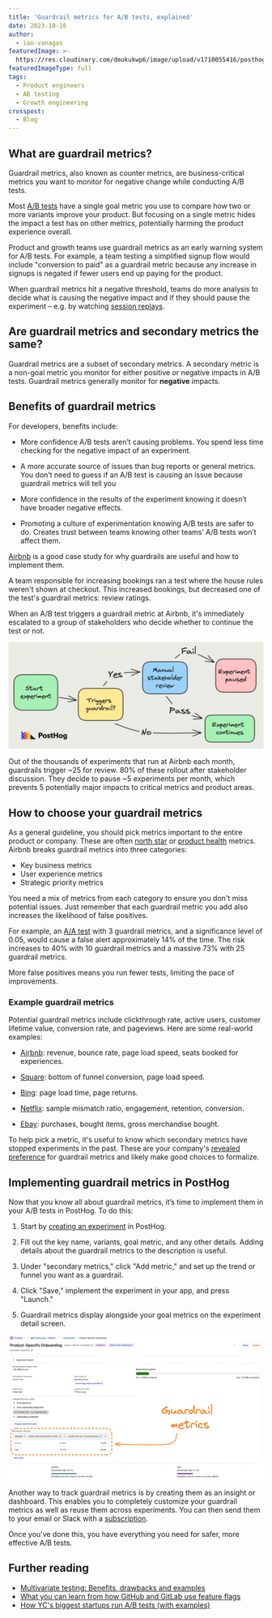 ```yaml
---
title: 'Guardrail metrics for A/B tests, explained'
date: 2023-10-16
author:
  - ian-vanagas
featuredImage: >-
  https://res.cloudinary.com/dmukukwp6/image/upload/v1710055416/posthog.com/contents/images/blog/green-blog-image.jpg
featuredImageType: full
tags:
  - Product engineers
  - AB testing
  - Growth engineering
crosspost:
  - Blog
---
```


## What are guardrail metrics?

Guardrail metrics, also known as counter metrics, are business-critical metrics you want to monitor for negative change while conducting A/B tests.

Most [A/B tests](/blog/ab-testing-guide-for-engineers) have a single goal metric you use to compare how two or more variants improve your product. But focusing on a single metric hides the impact a test has on other metrics, potentially harming the product experience overall.

Product and growth teams use guardrail metrics as an early warning system for A/B tests. For example, a team testing a simplified signup flow would include "conversion to paid" as a guardrail metric because any increase in signups is negated if fewer users end up paying for the product.

When guardrail metrics hit a negative threshold, teams do more analysis to decide what is causing the negative impact and if they should pause the experiment – e.g. by watching [session replays](/tutorials/explore-insights-session-recordings).

## Are guardrail metrics and secondary metrics the same?

Guardrail metrics are a subset of secondary metrics. A secondary metric is a non-goal metric you monitor for either positive or negative impacts in A/B tests. Guardrail metrics generally monitor for **negative** impacts.

## Benefits of guardrail metrics

For developers, benefits include:

- More confidence A/B tests aren’t causing problems. You spend less time checking for the negative impact of an experiment.

- A more accurate source of issues than bug reports or general metrics. You don’t need to guess if an A/B test is causing an issue because guardrail metrics will tell you

- More confidence in the results of the experiment knowing it doesn’t have broader negative effects.

- Promoting a culture of experimentation knowing A/B tests are safer to do. Creates trust between teams knowing other teams’ A/B tests won’t affect them.

[Airbnb](https://medium.com/airbnb-engineering/designing-experimentation-guardrails-ed6a976ec669) is a good case study for why guardrails are useful and how to implement them.

A team responsible for increasing bookings ran a test where the house rules weren't shown at checkout. This increased bookings, but decreased one of the test's guardrail metrics: review ratings.

When an A/B test triggers a guardrail metric at Airbnb, it's immediately escalated to a group of stakeholders who decide whether to continue the test or not.

![Airbnb guardrail process](../images/blog/guardrail-metrics/trigger.png)

Out of the thousands of experiments that run at Airbnb each month, guardrails trigger ~25 for review. 80% of these rollout after stakeholder discussion. They decide to pause ~5 experiments per month, which prevents 5 potentially major impacts to critical metrics and product areas.

## How to choose your guardrail metrics

As a general guideline, you should pick metrics important to the entire product or company. These are often [north star](/blog/north-star-metrics) or [product health](/blog/product-health-metrics) metrics. Airbnb breaks guardrail metrics into three categories:

- Key business metrics
- User experience metrics
- Strategic priority metrics

You need a mix of metrics from each category to ensure you don't miss potential issues. Just remember that each guardrail metric you add also increases the likelihood of false positives. 

For example, an [A/A test](/tutorials/aa-testing) with 3 guardrail metrics, and a significance level of 0.05, would cause a false alert approximately 14% of the time. The risk increases to 40% with 10 guardrail metrics and a massive 73% with 25 guardrail metrics.

More false positives means you run fewer tests, limiting the pace of improvements. 

### Example guardrail metrics

Potential guardrail metrics include clickthrough rate, active users, customer lifetime value, conversion rate, and pageviews. Here are some real-world examples:

- [Airbnb](https://medium.com/airbnb-engineering/designing-experimentation-guardrails-ed6a976ec669): revenue, bounce rate, page load speed, seats booked for experiences.

- [Square](https://developer.squareup.com/blog/lessons-learned-from-running-web-experiments/): bottom of funnel conversion, page load speed.

- [Bing](https://exp-platform.com/Documents/2017-08%20KDDMetricInterpretationPitfalls.pdf): page load time, page returns.

- [Netflix](https://www.adventuresinwhy.com/pdf/beyond_ab_testing.pdf): sample mismatch ratio, engagement, retention, conversion.

- [Ebay](https://innovation.ebayinc.com/tech/research/measuring-success-with-experimentation/): purchases, bought items, gross merchandise bought.

To help pick a metric, it's useful to know which secondary metrics have stopped experiments in the past. These are your company's [revealed preference](https://en.wikipedia.org/wiki/Revealed_preference) for guardrail metrics and likely make good choices to formalize.

##  Implementing guardrail metrics in PostHog

Now that you know all about guardrail metrics, it’s time to implement them in your A/B tests in PostHog. To do this:

1. Start by [creating an experiment](/docs/experiments/creating-an-experiment) in PostHog.

2. Fill out the key name, variants, goal metric, and any other details. Adding details about the guardrail metrics to the description is useful.

3. Under "secondary metrics," click "Add metric," and set up the trend or funnel you want as a guardrail. 

4. Click "Save," implement the experiment in your app, and press "Launch."

5. Guardrail metrics display alongside your goal metrics on the experiment detail screen.

![Guardrail metrics in PostHog](../images/blog/guardrail-metrics/guardrail.png)

Another way to track guardrail metrics is by creating them as an insight or dashboard. This enables you to completely customize your guardrail metrics as well as reuse them across experiments. You can then send them to your email or Slack with a [subscription](/docs/product-analytics/subscriptions).

Once you’ve done this, you have everything you need for safer, more effective A/B tests.

## Further reading

- [Multivariate testing: Benefits, drawbacks and examples](/product-engineers/what-is-multivariate-testing-examples)
- [What you can learn from how GitHub and GitLab use feature flags](/blog/github-gitlab-feature-flags)
- [How YC's biggest startups run A/B tests (with examples)](/blog/ab-testing-examples)
